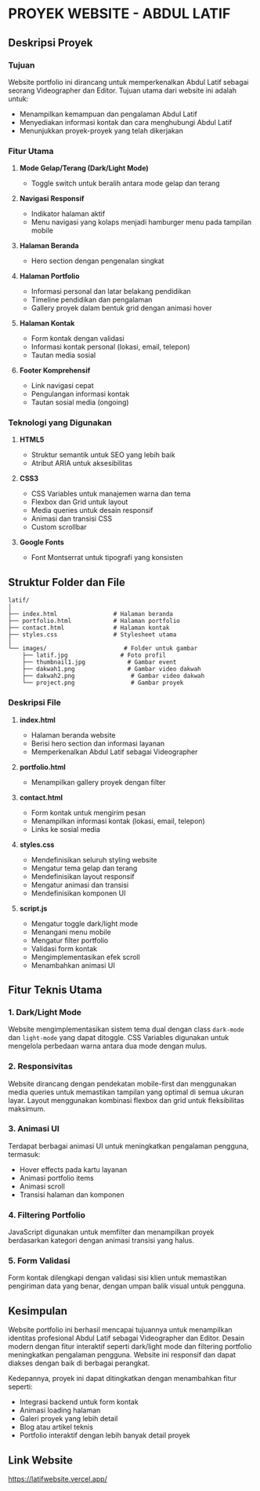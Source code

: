 # PROYEK WEBSITE - ABDUL LATIF

## Deskripsi Proyek

### Tujuan

Website portfolio ini dirancang untuk memperkenalkan Abdul Latif sebagai seorang Videographer dan Editor. Tujuan utama dari website ini adalah untuk:

- Menampilkan kemampuan dan pengalaman Abdul Latif
- Menyediakan informasi kontak dan cara menghubungi Abdul Latif
- Menunjukkan proyek-proyek yang telah dikerjakan

### Fitur Utama

1. **Mode Gelap/Terang (Dark/Light Mode)**

   - Toggle switch untuk beralih antara mode gelap dan terang

2. **Navigasi Responsif**

   - Indikator halaman aktif
   - Menu navigasi yang kolaps menjadi hamburger menu pada tampilan mobile

3. **Halaman Beranda**

   - Hero section dengan pengenalan singkat

4. **Halaman Portfolio**

   - Informasi personal dan latar belakang pendidikan
   - Timeline pendidikan dan pengalaman
   - Gallery proyek dalam bentuk grid dengan animasi hover

5. **Halaman Kontak**

   - Form kontak dengan validasi
   - Informasi kontak personal (lokasi, email, telepon)
   - Tautan media sosial

6. **Footer Komprehensif**
   - Link navigasi cepat
   - Pengulangan informasi kontak
   - Tautan sosial media (ongoing)

### Teknologi yang Digunakan

1. **HTML5**

   - Struktur semantik untuk SEO yang lebih baik
   - Atribut ARIA untuk aksesibilitas

2. **CSS3**

   - CSS Variables untuk manajemen warna dan tema
   - Flexbox dan Grid untuk layout
   - Media queries untuk desain responsif
   - Animasi dan transisi CSS
   - Custom scrollbar

3. **Google Fonts**
   - Font Montserrat untuk tipografi yang konsisten

## Struktur Folder dan File

```
latif/
│
├── index.html                # Halaman beranda
├── portfolio.html            # Halaman portfolio
├── contact.html              # Halaman kontak
├── styles.css                # Stylesheet utama
│
└── images/                      # Folder untuk gambar
    ├── latif.jpg               # Foto profil
    ├── thumbnail1.jpg            # Gambar event
    ├── dakwah1.png               # Gambar video dakwah
    ├── dakwah2.png                # Gambar video dakwah
    └── project.png                # Gambar proyek
```

### Deskripsi File

1. **index.html**

   - Halaman beranda website
   - Berisi hero section dan informasi layanan
   - Memperkenalkan Abdul Latif sebagai Videographer

2. **portfolio.html**

   - Menampilkan gallery proyek dengan filter

3. **contact.html**

   - Form kontak untuk mengirim pesan
   - Menampilkan informasi kontak (lokasi, email, telepon)
   - Links ke sosial media

4. **styles.css**

   - Mendefinisikan seluruh styling website
   - Mengatur tema gelap dan terang
   - Mendefinisikan layout responsif
   - Mengatur animasi dan transisi
   - Mendefinisikan komponen UI

5. **script.js**
   - Mengatur toggle dark/light mode
   - Menangani menu mobile
   - Mengatur filter portfolio
   - Validasi form kontak
   - Mengimplementasikan efek scroll
   - Menambahkan animasi UI

## Fitur Teknis Utama

### 1. Dark/Light Mode

Website mengimplementasikan sistem tema dual dengan class `dark-mode` dan `light-mode` yang dapat ditoggle. CSS Variables digunakan untuk mengelola perbedaan warna antara dua mode dengan mulus.

### 2. Responsivitas

Website dirancang dengan pendekatan mobile-first dan menggunakan media queries untuk memastikan tampilan yang optimal di semua ukuran layar. Layout menggunakan kombinasi flexbox dan grid untuk fleksibilitas maksimum.

### 3. Animasi UI

Terdapat berbagai animasi UI untuk meningkatkan pengalaman pengguna, termasuk:

- Hover effects pada kartu layanan
- Animasi portfolio items
- Animasi scroll
- Transisi halaman dan komponen

### 4. Filtering Portfolio

JavaScript digunakan untuk memfilter dan menampilkan proyek berdasarkan kategori dengan animasi transisi yang halus.

### 5. Form Validasi

Form kontak dilengkapi dengan validasi sisi klien untuk memastikan pengiriman data yang benar, dengan umpan balik visual untuk pengguna.

## Kesimpulan

Website portfolio ini berhasil mencapai tujuannya untuk menampilkan identitas profesional Abdul Latif sebagai Videographer dan Editor. Desain modern dengan fitur interaktif seperti dark/light mode dan filtering portfolio meningkatkan pengalaman pengguna. Website ini responsif dan dapat diakses dengan baik di berbagai perangkat.

Kedepannya, proyek ini dapat ditingkatkan dengan menambahkan fitur seperti:

- Integrasi backend untuk form kontak
- Animasi loading halaman
- Galeri proyek yang lebih detail
- Blog atau artikel teknis
- Portfolio interaktif dengan lebih banyak detail proyek

## Link Website

https://latifwebsite.vercel.app/
